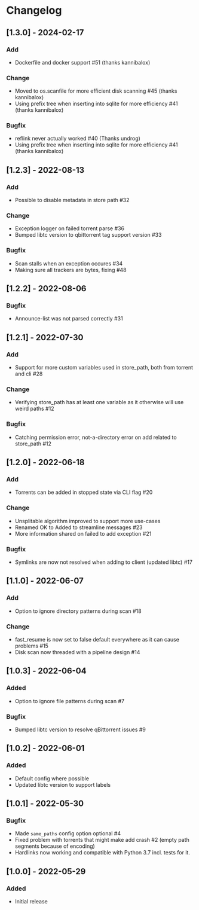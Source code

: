 # Changelog

## [1.3.0] - 2024-02-17

### Add

- Dockerfile and docker support #51 (thanks kannibalox)

### Change

- Moved to os.scanfile for more efficient disk scanning #45 (thanks kannibalox)
- Using prefix tree when inserting into sqlite for more efficiency #41 (thanks kannibalox)

### Bugfix

- reflink never actually worked #40 (Thanks undrog)
- Using prefix tree when inserting into sqlite for more efficiency #41 (thanks kannibalox)

## [1.2.3] - 2022-08-13

### Add

- Possible to disable metadata in store path #32

### Change

- Exception logger on failed torrent parse #36
- Bumped libtc version to qbittorrent tag support version #33

### Bugfix

- Scan stalls when an exception occures #34
- Making sure all trackers are bytes, fixing #48

## [1.2.2] - 2022-08-06

### Bugfix

- Announce-list was not parsed correctly #31

## [1.2.1] - 2022-07-30

### Add

- Support for more custom variables used in store_path, both from torrent and cli #28

### Change

- Verifying store_path has at least one variable as it otherwise will use weird paths #12

### Bugfix

- Catching permission error, not-a-directory error on add related to store_path #12

## [1.2.0] - 2022-06-18

### Add

- Torrents can be added in stopped state via CLI flag #20

### Change

- Unsplitable algorithm improved to support more use-cases
- Renamed OK to Added to streamline messages #23
- More information shared on failed to add exception #21

### Bugfix

- Symlinks are now not resolved when adding to client (updated libtc) #17

## [1.1.0] - 2022-06-07
### Add

- Option to ignore directory patterns during scan #18

### Change

- fast_resume is now set to false default everywhere as it can cause problems #15
- Disk scan now threaded with a pipeline design #14

## [1.0.3] - 2022-06-04
### Added

- Option to ignore file patterns during scan #7

### Bugfix

- Bumped libtc version to resolve qBittorrent issues #9

## [1.0.2] - 2022-06-01
### Added

- Default config where possible
- Updated libtc version to support labels

## [1.0.1] - 2022-05-30
### Bugfix

- Made `same_paths` config option optional #4
- Fixed problem with torrents that might make add crash #2
  (empty path segments because of encoding)
- Hardlinks now working and compatible with Python 3.7 incl. tests for it.

## [1.0.0] - 2022-05-29
### Added

- Initial release
